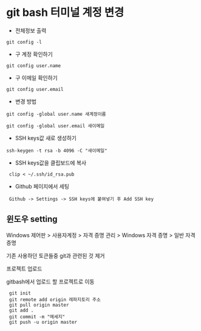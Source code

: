 # git bash 터미널 계정 변경

- 전체정보 출력

```git config -l ```

- 구 계정 확인하기

```git config user.name```

- 구 이메일 확인하기

```git config user.email```

- 변경 방법 

```git config -global user.name 새계정이름```

```git config -global user.email 새이메일```

- SSH keys값 새로 생성하기

```ssh-keygen -t rsa -b 4096 -C "새이메일" ```

- SSH keys값을 클립보드에 복사

``` clip < ~/.ssh/id_rsa.pub```

- Github 페이지에서 세팅

``` Github -> Settings -> SSH keys에 붙여넣기 후 Add SSH key```

## 윈도우 setting

Windows 제어판 > 사용자계정 > 자격 증명 관리 > Windows 자격 증명 > 일반 자격 증명

기존 사용하던 토큰들중 git과 관련된 것 제거

프로젝트 업로드

 gitbash에서 업로드 할 프로젝트로 이동
```
 git init
 git remote add origin 레파지토리 주소
 git pull origin master
 git add .
 git commit -m "메세지"
 git push -u origin master
```
